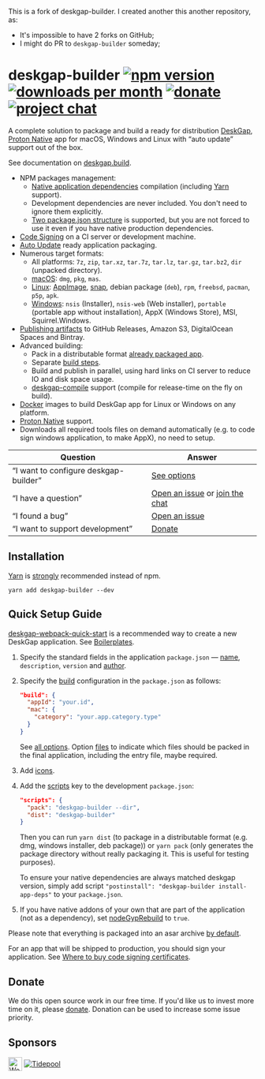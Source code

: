 This is a fork of deskgap-builder.
I created another this another repository, as:

- It's impossible to have 2 forks on GitHub;
- I might do PR to `deskgap-builder` someday;


# deskgap-builder [![npm version](https://img.shields.io/npm/v/deskgap-builder.svg?label=latest)](https://yarn.pm/deskgap-builder) [![downloads per month](https://img.shields.io/npm/dm/deskgap-builder.svg)](https://yarn.pm/deskgap-builder) [![donate](https://img.shields.io/badge/donate-donorbox-green.svg)](https://www.deskgap.build/donate) [![project chat](https://img.shields.io/badge/chat-on_zulip-brightgreen.svg)](https://deskgap-builder.zulipchat.com)
A complete solution to package and build a ready for distribution [DeskGap](https://deskgapjs.org), [Proton Native](https://proton-native.js.org/) app for macOS, Windows and Linux with “auto update” support out of the box.

See documentation on [deskgap.build](https://www.deskgap.build).

* NPM packages management:
    * [Native application dependencies](https://deskgap.atom.io/docs/tutorial/using-native-node-modules/) compilation (including [Yarn](http://yarnpkg.com/) support).
    * Development dependencies are never included. You don't need to ignore them explicitly.
    * [Two package.json structure](https://www.deskgap.build/tutorials/two-package-structure) is supported, but you are not forced to use it even if you have native production dependencies.
* [Code Signing](https://www.deskgap.build/code-signing) on a CI server or development machine.
* [Auto Update](https://www.deskgap.build/auto-update) ready application packaging.
* Numerous target formats:
    * All platforms: `7z`, `zip`, `tar.xz`, `tar.7z`, `tar.lz`, `tar.gz`, `tar.bz2`, `dir` (unpacked directory).
    * [macOS](https://www.deskgap.build/configuration/mac): `dmg`, `pkg`, `mas`.
    * [Linux](https://www.deskgap.build/configuration/linux): [AppImage](http://appimage.org), [snap](http://snapcraft.io), debian package (`deb`), `rpm`, `freebsd`, `pacman`, `p5p`, `apk`.
    * [Windows](https://www.deskgap.build/configuration/win): `nsis` (Installer), `nsis-web` (Web installer), `portable` (portable app without installation), AppX (Windows Store), MSI, Squirrel.Windows.
* [Publishing artifacts](https://www.deskgap.build/configuration/publish) to GitHub Releases, Amazon S3, DigitalOcean Spaces and Bintray.
* Advanced building:
    * Pack in a distributable format [already packaged app](https://www.deskgap.build/#pack-only-in-a-distributable-format).
    * Separate [build steps](https://github.com/deskgap-userland/deskgap-builder/issues/1102#issuecomment-271845854).
    * Build and publish in parallel, using hard links on CI server to reduce IO and disk space usage.
    * [deskgap-compile](https://github.com/deskgap/deskgap-compile) support (compile for release-time on the fly on build).
* [Docker](https://www.deskgap.build/multi-platform-build#docker) images to build DeskGap app for Linux or Windows on any platform.
* [Proton Native](https://www.deskgap.build/configuration/configuration/#proton-native) support.
* Downloads all required tools files on demand automatically (e.g. to code sign windows application, to make AppX), no need to setup.

| Question                               | Answer                                                                                                                                    |
| -------------------------------------- | ----------------------------------------------------------------------------------------------------------------------------------------- |
| “I want to configure deskgap-builder” | [See options](https://deskgap.build/configuration/configuration)                                                                         |
| “I have a question”                    | [Open an issue](https://github.com/deskgap-userland/deskgap-builder/issues) or [join the chat](https://deskgap-builder.zulipchat.com/) |
| “I found a bug”                        | [Open an issue](https://github.com/deskgap-userland/deskgap-builder/issues/new)                                                         |
| “I want to support development”        | [Donate](https://www.deskgap.build/donate)                                                                                               |

## Installation
[Yarn](http://yarnpkg.com/) is [strongly](https://github.com/deskgap-userland/deskgap-builder/issues/1147#issuecomment-276284477) recommended instead of npm.

`yarn add deskgap-builder --dev`

## Quick Setup Guide

[deskgap-webpack-quick-start](https://github.com/deskgap-userland/deskgap-webpack-quick-start) is a recommended way to create a new DeskGap application. See [Boilerplates](https://www.deskgap.build/#boilerplates).

1. Specify the standard fields in the application `package.json` — [name](https://deskgap.build/configuration/configuration#Metadata-name), `description`, `version` and [author](https://docs.npmjs.com/files/package.json#people-fields-author-contributors).

2. Specify the [build](https://deskgap.build/configuration/configuration#build) configuration in the `package.json` as follows:
    ```json
    "build": {
      "appId": "your.id",
      "mac": {
        "category": "your.app.category.type"
      }
    }
    ```
   See [all options](https://www.deskgap.build/configuration/configuration). Option [files](https://www.deskgap.build/configuration/contents#files) to indicate which files should be packed in the final application, including the entry file, maybe required.

3. Add [icons](https://www.deskgap.build/icons).

4. Add the [scripts](https://docs.npmjs.com/cli/run-script) key to the development `package.json`:
    ```json
    "scripts": {
      "pack": "deskgap-builder --dir",
      "dist": "deskgap-builder"
    }
    ```
    Then you can run `yarn dist` (to package in a distributable format (e.g. dmg, windows installer, deb package)) or `yarn pack` (only generates the package directory without really packaging it. This is useful for testing purposes).

    To ensure your native dependencies are always matched deskgap version, simply add script `"postinstall": "deskgap-builder install-app-deps"` to your `package.json`.

5. If you have native addons of your own that are part of the application (not as a dependency), set [nodeGypRebuild](https://www.deskgap.build/configuration/configuration#Configuration-nodeGypRebuild) to `true`.

Please note that everything is packaged into an asar archive [by default](https://deskgap.build/configuration/configuration#Configuration-asar).

For an app that will be shipped to production, you should sign your application. See [Where to buy code signing certificates](https://www.deskgap.build/code-signing#where-to-buy-code-signing-certificate).

## Donate

We do this open source work in our free time. If you'd like us to invest more time on it, please [donate](https://www.deskgap.build/donate). Donation can be used to increase some issue priority.

## Sponsors

<a href="https://workflowy.com"><img src="https://workflowy.com/media/i/icon-28x28.png" alt="WorkFlowy" title="WorkFlowy" width="28" height="28" align="middle"/></a>
<a href="https://tidepool.org"><img src="https://www.deskgap.build/sponsor-logos/Tidepool_Logo_Light.svg" alt="Tidepool" title="Tidepool" align="middle"/></a>
